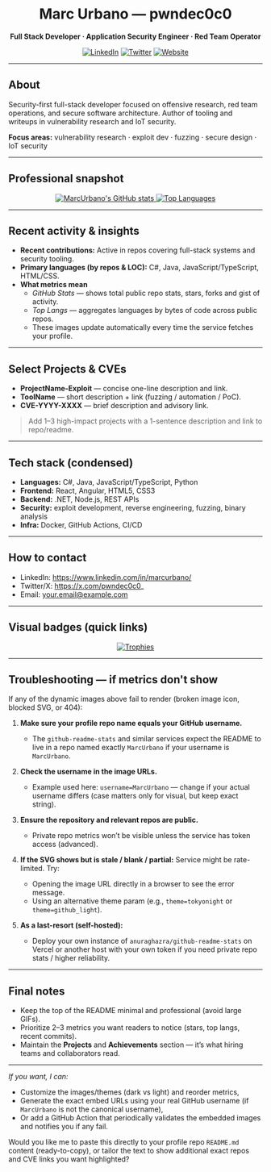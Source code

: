 <!-- README.md for GitHub Profile: MarcUrbano -->
<!-- Replace any placeholder emails/links if you want to customize further -->

<div align="center">

# Marc Urbano — pwndec0c0
**Full Stack Developer · Application Security Engineer · Red Team Operator**

[![LinkedIn](https://img.shields.io/badge/LinkedIn-@MarcUrbano-blue?logo=linkedin&style=flat)](https://www.linkedin.com/in/marcurbano/)
[![Twitter](https://img.shields.io/badge/Twitter-@pwndec0c0-blue?logo=twitter&style=flat)](https://x.com/pwndec0c0_)
[![Website](https://img.shields.io/badge/Email-contact-blue?logo=gmail&style=flat)](mailto:your.email@example.com)

</div>

---

## About
Security-first full-stack developer focused on offensive research, red team operations, and secure software architecture. Author of tooling and writeups in vulnerability research and IoT security.

**Focus areas:** vulnerability research · exploit dev · fuzzing · secure design · IoT security

---

## Professional snapshot

<div align="center">
  <!-- GitHub dynamic stats -->
  <a href="https://github.com/MarcUrbano">
    <img alt="MarcUrbano's GitHub stats" src="https://github-readme-stats.vercel.app/api?username=MarcUrbano&show_icons=true&count_private=false&include_all_commits=true&theme=dark&hide_border=true" />
  </a>

  <!-- Top languages -->
  <a href="https://github.com/MarcUrbano">
    <img alt="Top Languages" src="https://github-readme-stats.vercel.app/api/top-langs/?username=MarcUrbano&layout=compact&theme=dark&hide_border=true" />
  </a>
</div>

---

## Recent activity & insights

- **Recent contributions:** Active in repos covering full-stack systems and security tooling.  
- **Primary languages (by repos & LOC):** C#, Java, JavaScript/TypeScript, HTML/CSS.  
- **What metrics mean**
  - *GitHub Stats* — shows total public repo stats, stars, forks and gist of activity.
  - *Top Langs* — aggregates languages by bytes of code across public repos.
  - These images update automatically every time the service fetches your profile.

---

## Select Projects & CVEs

- **ProjectName-Exploit** — concise one-line description and link.  
- **ToolName** — short description + link (fuzzing / automation / PoC).  
- **CVE-YYYY-XXXX** — brief description and advisory link.

> Add 1–3 high-impact projects with a 1-sentence description and link to repo/readme.

---

## Tech stack (condensed)
- **Languages:** C#, Java, JavaScript/TypeScript, Python  
- **Frontend:** React, Angular, HTML5, CSS3  
- **Backend:** .NET, Node.js, REST APIs  
- **Security:** exploit development, reverse engineering, fuzzing, binary analysis  
- **Infra:** Docker, GitHub Actions, CI/CD

---

## How to contact
- LinkedIn: https://www.linkedin.com/in/marcurbano/  
- Twitter/X: https://x.com/pwndec0c0_  
- Email: your.email@example.com

---

## Visual badges (quick links)
<p align="center">
  <a href="https://github.com/MarcUrbano">
    <img src="https://github-profile-trophy.vercel.app/?username=MarcUrbano&theme=darkhub&no-frame=true" alt="Trophies"/>
  </a>
</p>

---

## Troubleshooting — if metrics don't show

If any of the dynamic images above fail to render (broken image icon, blocked SVG, or 404):

1. **Make sure your profile repo name equals your GitHub username.**  
   - The `github-readme-stats` and similar services expect the README to live in a repo named exactly `MarcUrbano` if your username is `MarcUrbano`.

2. **Check the username in the image URLs.**  
   - Example used here: `username=MarcUrbano` — change if your actual username differs (case matters only for visual, but keep exact string).

3. **Ensure the repository and relevant repos are public.**  
   - Private repo metrics won’t be visible unless the service has token access (advanced).

4. **If the SVG shows but is stale / blank / partial:** Service might be rate-limited. Try:
   - Opening the image URL directly in a browser to see the error message.
   - Using an alternative theme param (e.g., `theme=tokyonight` or `theme=github_light`).

5. **As a last-resort (self-hosted):**  
   - Deploy your own instance of `anuraghazra/github-readme-stats` on Vercel or another host with your own token if you need private repo stats / higher reliability.

---

## Final notes
- Keep the top of the README minimal and professional (avoid large GIFs).  
- Prioritize 2–3 metrics you want readers to notice (stars, top langs, recent commits).  
- Maintain the **Projects** and **Achievements** section — it’s what hiring teams and collaborators read.

---

*If you want, I can:*
- Customize the images/themes (dark vs light) and reorder metrics,
- Generate the exact embed URLs using your real GitHub username (if `MarcUrbano` is not the canonical username),
- Or add a GitHub Action that periodically validates the embedded images and notifies you if any fail.

Would you like me to paste this directly to your profile repo `README.md` content (ready-to-copy), or tailor the text to show additional exact repos and CVE links you want highlighted?
